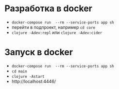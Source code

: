 # Разработка в docker
+ `docker-compose run  --rm --service-ports app sh`
+ перейти в подпроект, например `cd core`
+ `clojure -Adev:repl` или `clojure -Adev:cider`

# Запуск в docker
+ `docker-compose run  --rm --service-ports app sh`
+ `cd main`
+ `clojure -Astart`
+ http://localhost:4446/
